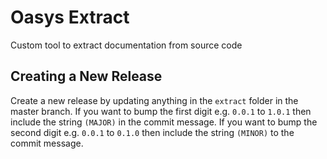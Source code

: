 # Oasys Extract

Custom tool to extract documentation from source code

## Creating a New Release

Create a new release by updating anything in the `extract` folder in the master branch. If you want to bump the first digit e.g. `0.0.1` to `1.0.1` then include the string `(MAJOR)` in the commit message. If you want to bump the second digit e.g. `0.0.1` to `0.1.0` then include the string `(MINOR)` to the commit message.